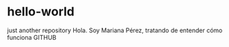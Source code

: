 # hello-world
just another repository
Hola. Soy Mariana Pérez, tratando de entender cómo funciona GITHUB
